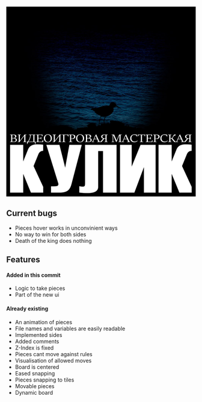 ![](./media/kulik.jpg)

## Current bugs
- Pieces hover works in unconvinient ways
- No way to win for both sides
- Death of the king does nothing

## Features
#### Added in this commit
- Logic to take pieces
- Part of the new ui

#### Already existing
- An animation of pieces
- File names and variables are easily readable
- Implemented sides 
- Added comments
- Z-Index is fixed
- Pieces cant move against rules
- Visualisation of allowed moves
- Board is centered
- Eased snapping
- Pieces snapping to tiles
- Movable pieces
- Dynamic board